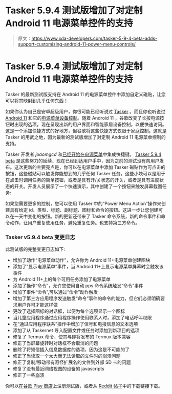 # Tasker 5.9.4 测试版增加了对定制 Android 11 电源菜单控件的支持

> 原文：<https://www.xda-developers.com/tasker-5-9-4-beta-adds-support-customizing-android-11-power-menu-controls/>

# Tasker 5.9.4 测试版增加了对定制 Android 11 电源菜单控件的支持

Tasker 的最新测试版支持在 Android 11 的电源菜单控件中添加自定义磁贴，让您可以将其映射到几乎任何东西！

如果你认为自己是安卓超级用户，你很可能已经听说过 [Tasker](https://www.xda-developers.com/tag/tasker/) 。而且你也听说过 [Android 11](https://www.xda-developers.com/tag/android-11/) 和它的[电源菜单设备控制](https://www.xda-developers.com/android-11-power-menu-device-controls-smart-home-dream/)。随着 Android 11 ，谷歌改变了长按电源按钮时出现的选项，现在呈现出新的用户界面和智能家居设备控制，以便快速访问。这是一个添加快捷方式的好地方，但谷歌将这些快捷方式仅限于家庭控制。这就是 Tasker 的用武之地，因为最新的测试版增加了对定制 Android 11 电源菜单控制的支持。

Tasker 开发者 *joaomgcd* 和[已经开始在电源菜单](https://www.xda-developers.com/tasker-test-hijacks-android-11-power-menu/)中集成快捷键。 [Tasker 5.9.4 beta](https://www.reddit.com/r/tasker/comments/iy7xib/dev_tasker_594beta_android_11_power_menu_tiles_oh/) 是这些努力的延续，现在已经到达用户手中，因为之前的测试没有向用户发布。这次更新的主要亮点是，你可以在电源菜单中添加 Tasker 磁贴作为可点击的按钮，这些磁贴可以触发你能想到的几乎任何 Tasker 任务。这些小块可以是用于在点击时调用任务的简单按钮，或者是具有开/关状态的开关，或者是具有进度状态的开关。开发人员展示了一个快速演示，其中创建了一个按钮来触发屏幕截图任务:

如果您需要更多的控制，您可以使用 Tasker 中的“Power Menu Action”操作来创建具有给定 id、类型、标题、副标题、图标和命令的按钮。这进一步让您创建可以在一天中变化的按钮。新的更新还带来了 Tasker 命令系统，新的命令事件和命令动作，让用户重复使用任务，避免重复任务。也支持第三方命令。

### Tasker v5.9.4 beta 变更日志

此测试版的完整变更日志如下:

*   增加了动作“电源菜单动作”，允许你为 Android 11+电源菜单创建图块
*   添加了“显示电源菜单”事件，当 Android 11+上显示电源菜单屏幕时会触发该事件
*   为 Android 11+上的每个可用任务添加了电源菜单
*   添加了操作“命令”，允许您使用自动 pps 命令系统触发“命令”事件
*   增加了事件“命令”,可以通过“命令”动作触发
*   增加了第三方应用程序发送触发“命令”事件的命令的能力，但它们必须明确要求用户许可才能这样做
*   更改了选择图标的对话框，以便为每个选项显示一个图标
*   当儿童应用程序通过应用程序操作使用联系人时，添加了电话呼叫权限
*   在“通过应用程序联系”操作中增加了信号和电报信息的文本选项
*   添加了从 Taskernet 导入配置文件或任务时添加到新项目的选项
*   修复了 Termux 命令，使其与即将发布的 Termux 版本兼容
*   修正了当屏幕旋转时对话框不会取消的问题
*   删除了将短信插入信息数据库的选项，因为这是不可能的了
*   修正了当读取一个太大而无法读取的文件时的崩溃问题
*   修正了复制/移动带有奇怪扩展名的文件到外部 SD 卡的问题
*   修复了没有最近网络视图的设备的 javascripts
*   修正了一些崩溃

你可以[在谷歌 Play 商店](https://joaoapps.com/beta-testing/)上注册测试版，或者从 [Reddit 帖子](https://www.reddit.com/r/tasker/comments/iy7xib/dev_tasker_594beta_android_11_power_menu_tiles_oh/)中的下载链接下载。